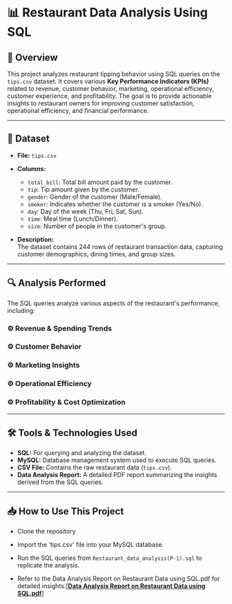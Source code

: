 # 📊 Restaurant Data Analysis Using SQL

## 📌 Overview  
This project analyzes restaurant tipping behavior using SQL queries on the `tips.csv` dataset. It covers various **Key Performance Indicators (KPIs)** related to revenue, customer behavior, marketing, operational efficiency, customer experience, and profitability. The goal is to provide actionable insights to restaurant owners for improving customer satisfaction, operational efficiency, and financial performance.

---

## 📑 Dataset  
- **File:** `tips.csv`  
- **Columns:**  
  - `total_bill`: Total bill amount paid by the customer.  
  - `tip`: Tip amount given by the customer.  
  - `gender`: Gender of the customer (Male/Female).  
  - `smoker`: Indicates whether the customer is a smoker (Yes/No).  
  - `day`: Day of the week (Thu, Fri, Sat, Sun).  
  - `time`: Meal time (Lunch/Dinner).  
  - `size`: Number of people in the customer's group.  

- **Description:**  
  The dataset contains 244 rows of restaurant transaction data, capturing customer demographics, dining times, and group sizes.

---

## 🔍 Analysis Performed  
The SQL queries analyze various aspects of the restaurant's performance, including:

### ⚙️ **Revenue & Spending Trends**  

### ⚙️ **Customer Behavior**  

### ⚙️ **Marketing Insights**  

### ⚙️ **Operational Efficiency**  

### ⚙️ **Profitability & Cost Optimization**  

---

## 🛠️ Tools & Technologies Used  
- **SQL:** For querying and analyzing the dataset.  
- **MySQL:** Database management system used to execute SQL queries.  
- **CSV File:** Contains the raw restaurant data (`tips.csv`).  
- **Data Analysis Report:** A detailed PDF report summarizing the insights derived from the SQL queries.  

---

## 📥 How to Use This Project  

- Clone the repository  

- Import the 'tips.csv' file into your MySQL database.

- Run the SQL queries from `Restaurant_data_analysis(P-1).sql` to replicate the analysis.

- Refer to the Data Analysis Report on Restaurant Data using SQL.pdf for detailed insights.[[**Data Analysis Report on Restaurant Data using SQL.pdf**]](https://github.com/Adarsh-e-reji/Data-_analysis_using_sql_-restaurant-data-/blob/main/Data%20Analysis%20Report%20on%20Restaurant%20Data%20using%20SQL.pdf)


